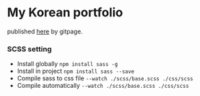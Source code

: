 
# My Korean portfolio
published [here](https://benson00077.github.io/Self/) by gitpage.



### SCSS setting
- Install globally `npm install sass -g`
- Install in project `npm install sass --save`
- Compile sass to css file `--watch ./scss/base.scss ./css/scss`
- Compile automatically `--watch ./scss/base.scss ./css/scss`
